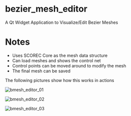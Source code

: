 # bezier_mesh_editor
A Qt Widget Application to Visualize/Edit Bezier Meshes

# Notes

* Uses SCOREC Core as the mesh data structure
* Can load meshes and shows the control net
* Control points can be moved around to modify the mesh
* The final mesh can be saved

The following pictures show how this works in actions


![bmesh_editor_01](https://user-images.githubusercontent.com/1325140/185806726-bae95185-c287-4cef-9527-deba2505dfa3.png)

![bmesh_editor_02](https://user-images.githubusercontent.com/1325140/185806730-71de4b24-19ec-4ede-a947-65a4cc16b9bf.png)

![bmesh_editor_03](https://user-images.githubusercontent.com/1325140/185806736-c399360c-affd-4519-86b5-9e451b8b9d19.png)

